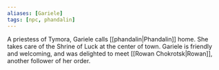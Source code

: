 ```yaml
---
aliases: [Gariele]
tags: [npc, phandalin]
---
```

A priestess of Tymora, Gariele calls [[phandalin|Phandalin]] home. She takes care of the Shrine of Luck at the center of town. Gariele is friendly and welcoming, and was delighted to meet [[Rowan Chokrotsk|Rowan]], another follower of her order.